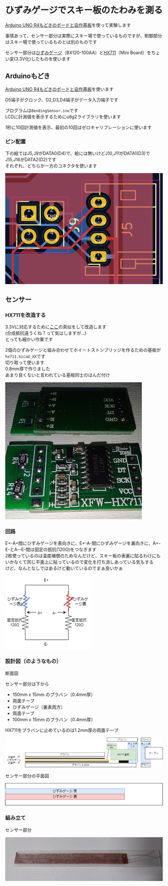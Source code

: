 # ひずみゲージでスキー板のたわみを測る

[Arduino UNO R4もどきのボードと自作基板](https://github.com/tom01h/RA4M1)を使って実験します

事情あって、センサー部分は実際にスキー場で使っているものですが、制御部分はスキー場で使っているものとは別のものです

センサー部分は[ひずみゲージ](https://ja.aliexpress.com/item/1005003672107724.html)（BX120-100AA）と[HX711](https://ja.aliexpress.com/item/1005004245273524.html)（Mini Board）をちょい変(3.3V化)したものを使います

## Arduinoもどき

[Arduino UNO R4もどきのボードと自作基板](https://github.com/tom01h/RA4M1)を使います

D5端子がクロック、D2,D3,D4端子がデータ入力端子です

プログラムは`BendingSensor.ino`です  
LCDに計測値を表示するためにu8g2ライブラリを使います

1秒に10回計測値を表示、最初の10回はゼロキャリブレーションに使います

### ピン配置
下の絵ではJ5,J9がDATA0(D4)で、絵には無いけどJ10,J11がDATA1(D3)でJ15,J16がDATA2(D2)です  
それぞれ、どちらか一方のコネクタを使います

![](pin.png)

## センサー

### HX711を改造する
3.3Vに対応するために[ここ](https://kohacraft.com/archives/202103201133.html)の真似をして改造します  
(合成抵抗違うくね？って気はしますが…)  
とっても細かい作業です

2個のひずみゲージと組み合わせてホイートストンブリッジを作るための基板が`hx711.kicad_XX`です  
切り取って使います  
0.8mm厚で作りました  
あまり良くないと言われている基板同士のはんだ付け

![](HX711.jpg)

### 回路
E+-A+間にひずみゲージを表向きに、E+-A-間にひずみゲージを裏向きに、A+-E-とA--E-間は固定の抵抗(120Ω)をつなぎます  
2枚使っているのは温度補償のためなんだけど、スキー板の表裏に貼るわけにもいかなくて同じ平面上に貼っているので変化を打ち消しあっている気もする  
けど、なんとなしではあるけど動いているのでまぁ良いかぁ

![](circuit.png)

### 設計図（のようなもの）
断面図

センサー部分は下から
- 150mm x 15mm のプラバン（0.4mm厚）
- 両面テープ
- ひずみゲージ（裏表両方）
- 両面テープ
- 100mm x 15mm のプラバン（0.4mm厚）

HX711をプラバンに止めているのは1.2mm厚の両面テープ

![](CrossSection.png)

センサー部分の平面図

![](PlanView.png)

### 組み立て
センサー部分

![](Sensor.jpg)